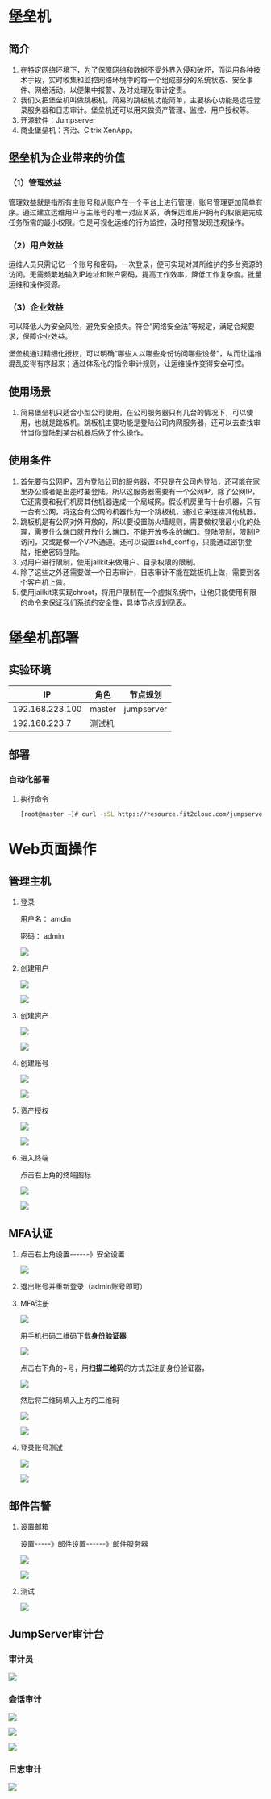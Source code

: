 # 堡垒机

## 简介

1. 在特定网络环境下，为了保障网络和数据不受外界入侵和破坏，而运用各种技术手段，实时收集和监控网络环境中的每一个组成部分的系统状态、安全事件、网络活动，以便集中报警、及时处理及审计定责。
2. 我们又把堡垒机叫做跳板机。简易的跳板机功能简单，主要核心功能是远程登录服务器和日志审计。堡垒机还可以用来做资产管理、监控、用户授权等。
3. 开源软件：Jumpserver
4. 商业堡垒机：齐治、Citrix XenApp。

## 堡垒机为企业带来的价值

### （1）管理效益

管理效益就是指所有主账号和从账户在一个平台上进行管理，账号管理更加简单有序。通过建立运维用户与主账号的唯一对应关系，确保运维用户拥有的权限是完成任务所需的最小权限。它是可视化运维的行为监控，及时预警发现违规操作。

### （2）用户效益

运维人员只需记忆一个账号和密码，一次登录，便可实现对其所维护的多台资源的访问。无需频繁地输入IP地址和账户密码，提高工作效率，降低工作复杂度。批量运维和操作资源。

### （3）企业效益

可以降低人为安全风险，避免安全损失。符合“网络安全法”等规定，满足合规要求，保障企业效益。

堡垒机通过精细化授权，可以明确“哪些人以哪些身份访问哪些设备”，从而让运维混乱变得有序起来；通过体系化的指令审计规则，让运维操作变得安全可控。

## 使用场景

1. 简易堡垒机只适合小型公司使用，在公司服务器只有几台的情况下，可以使用，也就是跳板机。跳板机主要功能是登陆公司内网服务器，还可以去查找审计当你登陆到某台机器后做了什么操作。

## 使用条件

1. 首先要有公网IP，因为登陆公司的服务器，不只是在公司内登陆，还可能在家里办公或者是出差时要登陆。所以这服务器需要有一个公网IP。除了公网IP，它还需要和我们机房其他机器连成一个局域网。假设机房里有十台机器，只有一台有公网，将这台有公网的机器作为一个跳板机，通过它来连接其他机器。
2. 跳板机是有公网对外开放的，所以要设置防火墙规则，需要做权限最小化的处理，需要什么端口就开放什么端口，不能开放多余的端口。登陆限制，限制IP访问，又或是做一个VPN通道。还可以设置sshd_config，只能通过密钥登陆，拒绝密码登陆。
3. 对用户进行限制，使用jailkit来做用户、目录权限的限制。
4. 除了这些之外还需要做一个日志审计，日志审计不能在跳板机上做，需要到各个客户机上做。
5. 使用jailkit来实现chroot，将用户限制在一个虚拟系统中，让他只能使用有限的命令来保证我们系统的安全性，具体节点规划见表。



# 堡垒机部署

## 实验环境

| IP              | 角色   | 节点规划   |
| --------------- | ------ | ---------- |
| 192.168.223.100 | master | jumpserver |
| 192.168.223.7   | 测试机 |            |



## 部署

### 自动化部署

1. 执行命令

   ```sh
   [root@master ~]# curl -sSL https://resource.fit2cloud.com/jumpserver/jumpserver/releases/latest/download/quick_start.sh | bash
   ```

   

# Web页面操作

## 管理主机

1. 登录

   用户名： amdin

   密码： admin

   ![](https://gitee.com/fan-dongyuan/ty-gallery/raw/master/%E5%B7%A5%E5%9D%8A%E5%9B%BE/jumpserver/guanli1.png)

2. 创建用户

   ![](https://gitee.com/fan-dongyuan/ty-gallery/raw/master/%E5%B7%A5%E5%9D%8A%E5%9B%BE/jumpserver/guanli2.png)

   ![](https://gitee.com/fan-dongyuan/ty-gallery/raw/master/%E5%B7%A5%E5%9D%8A%E5%9B%BE/jumpserver/guanli3.png)

3. 创建资产

   ![](https://gitee.com/fan-dongyuan/ty-gallery/raw/master/%E5%B7%A5%E5%9D%8A%E5%9B%BE/jumpserver/guanli4.png)

   ![](https://gitee.com/fan-dongyuan/ty-gallery/raw/master/%E5%B7%A5%E5%9D%8A%E5%9B%BE/jumpserver/guanli5.png)

4. 创建账号

   ![](https://gitee.com/fan-dongyuan/ty-gallery/raw/master/%E5%B7%A5%E5%9D%8A%E5%9B%BE/jumpserver/guanli6.png)

   ![](https://gitee.com/fan-dongyuan/ty-gallery/raw/master/%E5%B7%A5%E5%9D%8A%E5%9B%BE/jumpserver/guanli7.png)

5. 资产授权

   ![](https://gitee.com/fan-dongyuan/ty-gallery/raw/master/%E5%B7%A5%E5%9D%8A%E5%9B%BE/jumpserver/guanli8.png)

   ![](https://gitee.com/fan-dongyuan/ty-gallery/raw/master/%E5%B7%A5%E5%9D%8A%E5%9B%BE/jumpserver/guanli9.png)

6. 进入终端

   点击右上角的终端图标

   ![](https://gitee.com/fan-dongyuan/ty-gallery/raw/master/%E5%B7%A5%E5%9D%8A%E5%9B%BE/jumpserver/guanli10.png)

   ![](https://gitee.com/fan-dongyuan/ty-gallery/raw/master/%E5%B7%A5%E5%9D%8A%E5%9B%BE/jumpserver/guanli11.png)

   




## MFA认证

1. 点击右上角设置------》安全设置

   ![](https://gitee.com/Strife-Dispute/ty-gallery/raw/master/%E5%B7%A5%E5%9D%8A%E5%9B%BE/jumpserver/jumpmfa0.png)

2. 退出账号并重新登录（admin账号即可）

3. MFA注册

   ![](https://gitee.com/Strife-Dispute/ty-gallery/raw/master/%E5%B7%A5%E5%9D%8A%E5%9B%BE/jumpserver/jumpmfa1.png)

   用手机扫码二维码下载**身份验证器**

   ![](https://gitee.com/Strife-Dispute/ty-gallery/raw/master/%E5%B7%A5%E5%9D%8A%E5%9B%BE/jumpserver/jumpmfa2.png)

   点击右下角的+号，用**扫描二维码**的方式去注册身份验证器，

   ![](https://gitee.com/Strife-Dispute/ty-gallery/raw/master/%E5%B7%A5%E5%9D%8A%E5%9B%BE/jumpserver/jumpmfa3.png)

   然后将二维码填入上方的二维码

   ![](https://gitee.com/Strife-Dispute/ty-gallery/raw/master/%E5%B7%A5%E5%9D%8A%E5%9B%BE/jumpserver/jumpmfa4.png)

   ![](https://gitee.com/Strife-Dispute/ty-gallery/raw/master/%E5%B7%A5%E5%9D%8A%E5%9B%BE/jumpserver/jumpmfa7.png)

4. 登录账号测试

   ![](https://gitee.com/Strife-Dispute/ty-gallery/raw/master/%E5%B7%A5%E5%9D%8A%E5%9B%BE/jumpserver/jumpmfa5.png)

   ![](https://gitee.com/Strife-Dispute/ty-gallery/raw/master/%E5%B7%A5%E5%9D%8A%E5%9B%BE/jumpserver/jummfa6.png)



## 邮件告警

1. 设置邮箱

   设置-----》邮件设置------》邮件服务器

   ![](https://gitee.com/Strife-Dispute/ty-gallery/raw/master/%E5%B7%A5%E5%9D%8A%E5%9B%BE/jumpserver/jumpyouxiang1.png)

   ![](https://gitee.com/Strife-Dispute/ty-gallery/raw/master/%E5%B7%A5%E5%9D%8A%E5%9B%BE/jumpserver/jumpyouxiang2.png)

2. 测试

   ![](https://gitee.com/Strife-Dispute/ty-gallery/raw/master/%E5%B7%A5%E5%9D%8A%E5%9B%BE/jumpserver/jumpyouxiang3.png)





## JumpServer审计台

### 审计员

![](https://gitee.com/Strife-Dispute/ty-gallery/raw/master/%E5%B7%A5%E5%9D%8A%E5%9B%BE/jumpserver/jumpshenji1.png)

### 会话审计

![](https://gitee.com/Strife-Dispute/ty-gallery/raw/master/%E5%B7%A5%E5%9D%8A%E5%9B%BE/jumpserver/jumpshenji2.png)

![](https://gitee.com/Strife-Dispute/ty-gallery/raw/master/%E5%B7%A5%E5%9D%8A%E5%9B%BE/jumpserver/jumpshenji3.png)

![](https://gitee.com/Strife-Dispute/ty-gallery/raw/master/%E5%B7%A5%E5%9D%8A%E5%9B%BE/jumpserver/jumpshenji4.png)

### 日志审计

![](https://gitee.com/Strife-Dispute/ty-gallery/raw/master/%E5%B7%A5%E5%9D%8A%E5%9B%BE/jumpserver/jumpshenji5.png)